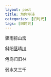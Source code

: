 ```yaml
---
layout: post
title: 为你写诗
categories: [旧时光]
tags: [旧时光]
---
```


骤雨掠山峦

斜阳[落]()晴[川]()

倦鸟归旧林

弱水又三千
